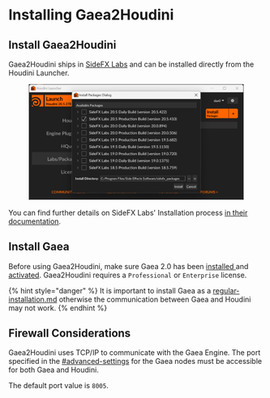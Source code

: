 # Installing Gaea2Houdini

## Install Gaea2Houdini

Gaea2Houdini ships in [SideFX Labs](https://www.sidefx.com/products/sidefx-labs/) and can be installed directly from the Houdini Launcher.

<figure><img src="../../.gitbook/assets/Houdini_Launcher_08-05-19-PM.png" alt="" width="563"><figcaption></figcaption></figure>

You can find further details on SideFX Labs' Installation process [in their documentation](https://www.sidefx.com/docs/houdini/labs/#install).

## Install Gaea

Before using Gaea2Houdini, make sure Gaea 2.0 has been [installed ](../../getting-started/install-gaea/)and [activated](../../getting-started/license-management/activation.md). Gaea2Houdini requires a `Professional` or `Enterprise` license.

{% hint style="danger" %}
It is important to install Gaea as a [regular-installation.md](../../getting-started/install-gaea/regular-installation.md "mention") otherwise the communication between Gaea and Houdini may not work.&#x20;
{% endhint %}

## Firewall Considerations

Gaea2Houdini uses TCP/IP to communicate with the Gaea Engine. The port specified in the [#advanced-settings](archived-v2.1-or-older/using-gaea-nodes.md#advanced-settings "mention") for the Gaea nodes must be accessible for both Gaea and Houdini.

The default port value is `8005`.
